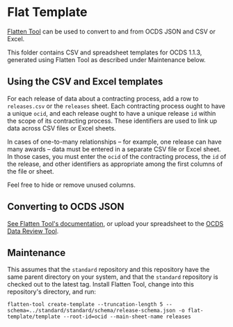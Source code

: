 # Flat Template

[Flatten Tool](https://flatten-tool.readthedocs.io/en/latest/usage-ocds/) can be used to convert to and from OCDS JSON and CSV or Excel.

This folder contains CSV and spreadsheet templates for OCDS 1.1.3, generated using Flatten Tool as described under Maintenance below.

## Using the CSV and Excel templates

For each release of data about a contracting process, add a row to `releases.csv` or the `releases` sheet. Each contracting process ought to have a unique `ocid`, and each release ought to have a unique release `id` within the scope of its contracting process. These identifiers are used to link up data across CSV files or Excel sheets.

In cases of one-to-many relationships – for example, one release can have many awards – data must be entered in a separate CSV file or Excel sheet. In those cases, you must enter the `ocid` of the contracting process, the `id` of the release, and other identifiers as appropriate among the first columns of the file or sheet.

Feel free to hide or remove unused columns.

## Converting to OCDS JSON

[See Flatten Tool's documentation](https://flatten-tool.readthedocs.io/en/latest/usage-ocds/#converting-a-populated-spreadsheet-to-json), or upload your spreadsheet to the [OCDS Data Review Tool](https://standard.open-contracting.org/review/).

## Maintenance

This assumes that the `standard` repository and this repository have the same parent directory on your system, and that the `standard` repository is checked out to the latest tag. Install Flatten Tool, change into this repository's directory, and run:

```shell
flatten-tool create-template --truncation-length 5 --schema=../standard/standard/schema/release-schema.json -o flat-template/template --root-id=ocid --main-sheet-name releases
```

